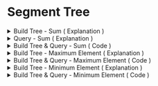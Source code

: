 # Segment Tree

<details>
  <summary>Build Tree - Sum ( Explanation ) </summary> <br>
  <img src="SegmentTreeBuild 2.png">
</details>



<details>
  <summary>Query - Sum ( Explanation )</summary> <br>
  <img src="QueriesOnSegmentTree_return_SumOfRange 1.png">
  <br>
  <img src="QueriesOnSegmentTree_return_SumOfRange 2.png">
</details>


<details>
  <summary>Build Tree & Query - Sum ( Code ) </summary>
  
  ```
  
Complexity : O ( nlogn )

#include<bits/stdc++.h>
#define ll long long
#define pb push_back
using namespace std;

void buildTree ( int *ar , int* segTree , int n , int i , int f  ){
        if( i == f ){
            segTree[n] = ar[i] ;
            return ;
        }
        int l , m , r ;

        l = n*2+1;
        r = n*2+2;

        m = ( i+f )/2 ;

        buildTree(ar,segTree,l,i,m);
        buildTree(ar,segTree,r,m+1,f);

        segTree[n] = segTree[l] + segTree[r] ;
}
int query ( int segTree[] ,int n ,  int i , int f , int a , int b ){

    if ( a > f || b < i ) return 0 ;
    if ( i >= a && f <= b ) return segTree[n];

    int l , r , m , res1 , res2  ;

    l = n*2+1;
    r = n*2+2;

    m = ( i+f) / 2 ;

    res1 = query( segTree,l,i,m,a,b);
    res2 = query( segTree,r,m+1,f,a,b);

    return res1+res2;



}

int main(){
    int n ;
    cin >> n ;
    int ar[n] ;
   // int ar[] = {4,-9,3,7,1,0,2};
    for( int i = 0 ; i < n ; i++ )
        cin >> ar[i] ;


    int segTree[ n*3 ] ; // segTree array size shuold be three times given array size
    memset(segTree,0,sizeof(segTree));

    buildTree (ar,segTree,0,0,n-1);

    for(int i = 0 ; i < n*3 ; i++ )
        cout << segTree[i] << " ";
    cout << endl;

    int q ;
    cin >> q ;
    while ( q-- ){
        int a , b ;
        cin >> a >> b ;

        cout << query( segTree ,0, 0,n-1,  a , b ) << endl;
    }





return 0;
}

/*

7
4 -9 3 7 1 0 2

*/

  
  ```
 
</details>

  
  
  
  
<details>
  <summary>Build Tree - Maximum Element ( Explanation ) </summary> <br>
  <img src="MAX_ from _SegTree .png">
</details>


<details>
  <summary>Build Tree & Query - Maximum Element  ( Code  ) </summary>
  
  ```
  #include<bits/stdc++.h>
#define ll long long
#define pb push_back
using namespace std;

void buildTree ( int *ar , int* segTree , int n , int i , int f  ){
        if( i == f ){
            segTree[n] = ar[i] ;
            return ;
        }
        int l , m , r ;

        l = n*2+1;
        r = n*2+2;

        m = ( i+f )/2 ;

        buildTree(ar,segTree,l,i,m);
        buildTree(ar,segTree,r,m+1,f);

        segTree[n] = segTree[l] > segTree[r] ? segTree[l] : segTree[r] ;
}


int query ( int segTree[] ,int n ,  int i , int f , int a , int b ){

    if ( a > f || b < i ) return INT_MIN ;
    if ( i >= a && f <= b ) return segTree[n];

    int l , r , m , res1 , res2  ;

    l = n*2+1;
    r = n*2+2;

    m = ( i+f) / 2 ;

    res1 = query( segTree,l,i,m,a,b);
    res2 = query( segTree,r,m+1,f,a,b);

    return res1 > res2?  res1 : res2 ;
}


int main(){
    int n ;
    cin >> n ;
    int ar[n] ;
    //int ar[] = {4,-9,3,7,1,0,2};
    for( int i = 0 ; i < n ; i++ )
        cin >> ar[i] ;


    int segTree[ n*3 ] ; // segTree array size shuold be three times given array size
    memset(segTree,0,sizeof(segTree));

    buildTree (ar,segTree,0,0,n-1);

    for(int i = 0 ; i < n*3 ; i++ )
        cout << segTree[i] << " ";
    cout << endl;

    int q ;
    cin >> q ;
    while ( q-- ){
        int a , b ;
        cin >> a >> b ;
        cout << query( segTree ,0, 0,n-1,  a , b ) << endl;
    }

return 0;
}

  
  ```
 
</details>
  
  
<details>
  <summary>Build Tree - Minimum Element ( Explanation ) </summary>
  <br>
  <img src="MIN_ from _SegTree.png">
</details>


<details>
  <summary>Build Tree & Query - Minimum Element ( Code ) </summary>
  
  ```
  
#include<bits/stdc++.h>
#define ll long long
#define pb push_back
using namespace std;

void buildTree ( int *ar , int* segTree , int n , int i , int f  ){
        if( i == f ){
            segTree[n] = ar[i] ;
            return ;
        }
        int l , m , r ;

        l = n*2+1;
        r = n*2+2;

        m = ( i+f )/2 ;

        buildTree(ar,segTree,l,i,m);
        buildTree(ar,segTree,r,m+1,f);

        segTree[n] = segTree[l] < segTree[r] ? segTree[l] : segTree[r] ;
}
int query ( int segTree[] ,int n ,  int i , int f , int a , int b ){

    if ( a > f || b < i ) return INT_MAX ;
    if ( i >= a && f <= b ) return segTree[n];

    int l , r , m , res1 , res2  ;

    l = n*2+1;
    r = n*2+2;

    m = ( i+f) / 2 ;

    res1 = query( segTree,l,i,m,a,b);
    res2 = query( segTree,r,m+1,f,a,b);

    return res1 < res2 ?  res1 : res2 ;



}

int main(){
    int n ;
    cin >> n ;
    int ar[n] ;
   // int ar[] = {4,-9,3,7,1,0,2};
    for( int i = 0 ; i < n ; i++ )
        cin >> ar[i] ;


    int segTree[ n*3 ] ; // segTree array size shuold be three times given array size
    memset(segTree,0,sizeof(segTree));

    buildTree (ar,segTree,0,0,n-1);

    for(int i = 0 ; i < n*3 ; i++ )
        cout << segTree[i] << " ";
    cout << endl;

    int q ;
    cin >> q ;
    while ( q-- ){
        int a , b ;
        cin >> a >> b ;

        cout << query( segTree ,0, 0,n-1,  a , b ) << endl;
    }


return 0;
}
  

  
  ```
 
</details>
  
  

  
  
  
  
